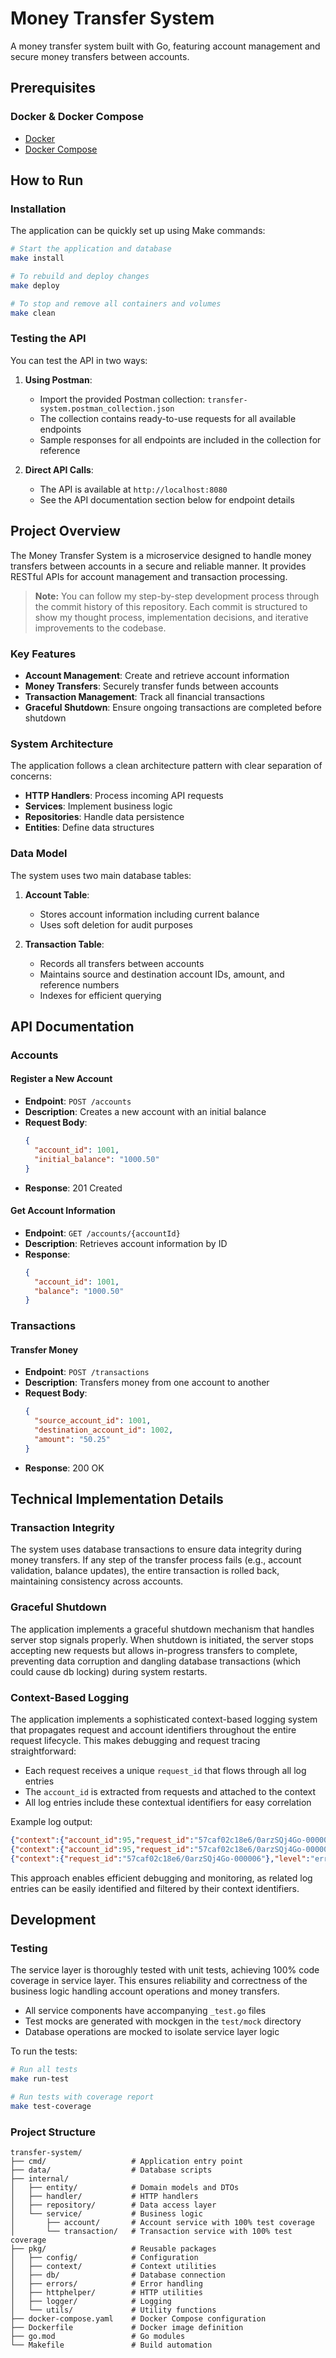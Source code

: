 # Money Transfer System

A money transfer system built with Go, featuring account management and secure money transfers between accounts.

## Prerequisites

### Docker & Docker Compose
- [Docker](https://docs.docker.com/get-docker/)
- [Docker Compose](https://docs.docker.com/compose/install/)

## How to Run

### Installation

The application can be quickly set up using Make commands:

```bash
# Start the application and database
make install

# To rebuild and deploy changes
make deploy

# To stop and remove all containers and volumes
make clean
```

### Testing the API

You can test the API in two ways:

1. **Using Postman**:
   - Import the provided Postman collection: `transfer-system.postman_collection.json`
   - The collection contains ready-to-use requests for all available endpoints
   - Sample responses for all endpoints are included in the collection for reference

2. **Direct API Calls**:
   - The API is available at `http://localhost:8080`
   - See the API documentation section below for endpoint details

## Project Overview

The Money Transfer System is a microservice designed to handle money transfers between accounts in a secure and reliable manner. It provides RESTful APIs for account management and transaction processing.

> **Note:** You can follow my step-by-step development process through the commit history of this repository. Each commit is structured to show my thought process, implementation decisions, and iterative improvements to the codebase.

### Key Features

- **Account Management**: Create and retrieve account information
- **Money Transfers**: Securely transfer funds between accounts
- **Transaction Management**: Track all financial transactions
- **Graceful Shutdown**: Ensure ongoing transactions are completed before shutdown

### System Architecture

The application follows a clean architecture pattern with clear separation of concerns:

- **HTTP Handlers**: Process incoming API requests
- **Services**: Implement business logic
- **Repositories**: Handle data persistence
- **Entities**: Define data structures

### Data Model

The system uses two main database tables:

1. **Account Table**:
   - Stores account information including current balance
   - Uses soft deletion for audit purposes

2. **Transaction Table**:
   - Records all transfers between accounts
   - Maintains source and destination account IDs, amount, and reference numbers
   - Indexes for efficient querying

## API Documentation

### Accounts

#### Register a New Account
- **Endpoint**: `POST /accounts`
- **Description**: Creates a new account with an initial balance
- **Request Body**:
  ```json
  {
    "account_id": 1001,
    "initial_balance": "1000.50"
  }
  ```
- **Response**: 201 Created

#### Get Account Information
- **Endpoint**: `GET /accounts/{accountId}`
- **Description**: Retrieves account information by ID
- **Response**:
  ```json
  {
    "account_id": 1001,
    "balance": "1000.50"
  }
  ```

### Transactions

#### Transfer Money
- **Endpoint**: `POST /transactions`
- **Description**: Transfers money from one account to another
- **Request Body**:
  ```json
  {
    "source_account_id": 1001,
    "destination_account_id": 1002,
    "amount": "50.25"
  }
  ```
- **Response**: 200 OK

## Technical Implementation Details

### Transaction Integrity

The system uses database transactions to ensure data integrity during money transfers. If any step of the transfer process fails (e.g., account validation, balance updates), the entire transaction is rolled back, maintaining consistency across accounts.

### Graceful Shutdown

The application implements a graceful shutdown mechanism that handles server stop signals properly. When shutdown is initiated, the server stops accepting new requests but allows in-progress transfers to complete, preventing data corruption and dangling database transactions (which could cause db locking) during system restarts.

### Context-Based Logging

The application implements a sophisticated context-based logging system that propagates request and account identifiers throughout the entire request lifecycle. This makes debugging and request tracing straightforward:

- Each request receives a unique `request_id` that flows through all log entries
- The `account_id` is extracted from requests and attached to the context
- All log entries include these contextual identifiers for easy correlation

Example log output:
```json
{"context":{"account_id":95,"request_id":"57caf02c18e6/0arzSQj4Go-000006"},"level":"error","msg":"failed to insert account, err: dial tcp: lookup postgres on 127.0.0.11:53: no such host","source":"/app/internal/service/account/account.go:23","time":"2025-06-09T00:09:39Z"}
{"context":{"account_id":95,"request_id":"57caf02c18e6/0arzSQj4Go-000006"},"level":"error","msg":"Failed to register account, err: dial tcp: lookup postgres on 127.0.0.11:53: no such host","source":"/app/internal/handler/http/handler.go:63","time":"2025-06-09T00:09:39Z"}
{"context":{"request_id":"57caf02c18e6/0arzSQj4Go-000006"},"level":"error","msg":"Request: GET /accounts/95 - 500 | 109.335417ms | 192.168.65.1:57251","source":"/app/pkg/httphelper/helper.go:76","time":"2025-06-09T00:09:39Z"}
```

This approach enables efficient debugging and monitoring, as related log entries can be easily identified and filtered by their context identifiers.

## Development

### Testing

The service layer is thoroughly tested with unit tests, achieving 100% code coverage in service layer. This ensures reliability and correctness of the business logic handling account operations and money transfers.

- All service components have accompanying `_test.go` files
- Test mocks are generated with mockgen in the `test/mock` directory
- Database operations are mocked to isolate service layer logic

To run the tests:

```bash
# Run all tests
make run-test

# Run tests with coverage report
make test-coverage
```

### Project Structure

```
transfer-system/
├── cmd/                   # Application entry point
├── data/                  # Database scripts
├── internal/
│   ├── entity/            # Domain models and DTOs
│   ├── handler/           # HTTP handlers
│   ├── repository/        # Data access layer
│   └── service/           # Business logic
│       ├── account/       # Account service with 100% test coverage
│       └── transaction/   # Transaction service with 100% test coverage
├── pkg/                   # Reusable packages
│   ├── config/            # Configuration
│   ├── context/           # Context utilities
│   ├── db/                # Database connection
│   ├── errors/            # Error handling
│   ├── httphelper/        # HTTP utilities
│   ├── logger/            # Logging
│   └── utils/             # Utility functions
├── docker-compose.yaml    # Docker Compose configuration
├── Dockerfile             # Docker image definition
├── go.mod                 # Go modules
└── Makefile               # Build automation
```

